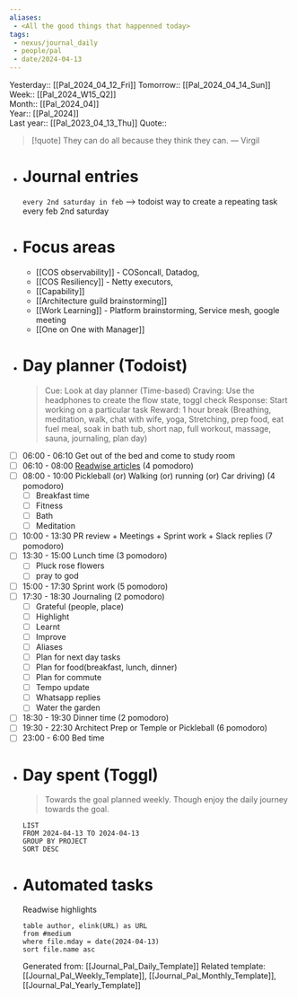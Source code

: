 ```yaml
---
aliases:
 - <All the good things that happenned today>
tags:
 - nexus/journal_daily
 - people/pal
 - date/2024-04-13
---
```


Yesterday:: [[Pal_2024_04_12_Fri]] 
Tomorrow:: [[Pal_2024_04_14_Sun]]  
Week:: [[Pal_2024_W15_Q2]]  
Month:: [[Pal_2024_04]]  
Year::  [[Pal_2024]]  
Last year::  [[Pal_2023_04_13_Thu]] 
Quote::  
> [!quote] They can do all because they think they can.
> — Virgil

- # Journal entries 
  
  `every 2nd saturday in feb` --> todoist way to create a repeating task every feb 2nd saturday
- # Focus areas
	- [[COS observability]] - COSoncall, Datadog,
	- [[COS Resiliency]] - Netty executors,
	- [[Capability]]
	- [[Architecture guild brainstorming]]
	- [[Work Learning]] - Platform brainstorming, Service mesh, google meeting
	- [[One on One with Manager]]
- # Day planner (Todoist)
  
  > Cue: Look at day planner (Time-based)
  > Craving: Use the headphones to create the flow state, toggl check
  > Response: Start working on a particular task 
  > Reward: 1 hour break (Breathing, meditation, walk, chat with wife, yoga, Stretching, prep food, eat fuel meal, soak in bath tub, short nap, full workout, massage, sauna, journaling, plan day)
- [ ] 06:00 - 06:10 Get out of the bed and come to study room
- [ ] 06:10 - 08:00 [Readwise articles](https://reader.readwise.io) (4 pomodoro)
- [ ] 08:00 - 10:00 Pickleball (or) Walking (or) running (or) Car driving) (4 pomodoro)
	- [ ] Breakfast time
	- [ ] Fitness
	- [ ] Bath
	- [ ] Meditation
- [ ] 10:00 - 13:30 PR review + Meetings + Sprint work + Slack replies (7 pomodoro)
- [ ] 13:30 - 15:00 Lunch time (3 pomodoro)
	- [ ] Pluck rose flowers
	- [ ] pray to god
- [ ] 15:00 - 17:30 Sprint work (5 pomodoro)
- [ ] 17:30 - 18:30 Journaling  (2 pomodoro)
	- [ ] Grateful (people, place)
	- [ ] Highlight
	- [ ] Learnt
	- [ ] Improve
	- [ ] Aliases
	- [ ] Plan for next day tasks
	- [ ] Plan for food(breakfast, lunch, dinner)
	- [ ] Plan for commute
	- [ ] Tempo update
	- [ ] Whatsapp replies
	- [ ] Water the garden
- [ ] 18:30 - 19:30 Dinner time (2 pomodoro)
- [ ] 19:30 - 22:30 Architect Prep or Temple or Pickleball (6 pomodoro)
- [ ] 23:00 - 6:00 Bed time
- # Day spent (Toggl)
  
  > Towards the goal planned weekly. Though enjoy the daily journey towards the goal.  
  
  ```toggl
  LIST
  FROM 2024-04-13 TO 2024-04-13
  GROUP BY PROJECT 
  SORT DESC
  ```
- # Automated tasks 
  Readwise highlights 
  ```dataview 
  table author, elink(URL) as URL
  from #medium
  where file.mday = date(2024-04-13)
  sort file.name asc
  ```
  
  
  
  Generated from: [[Journal_Pal_Daily_Template]]
  Related template: [[Journal_Pal_Weekly_Template]], [[Journal_Pal_Monthly_Template]], [[Journal_Pal_Yearly_Template]]